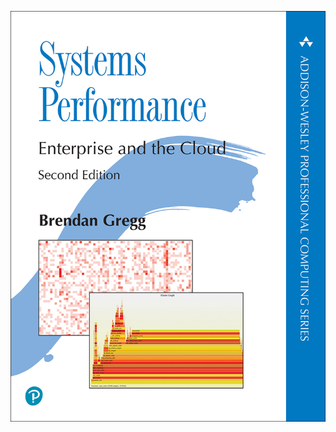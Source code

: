   

![Image](/Systems%20Performance%20Enterprise%20and%20the%20Cloud%20(Brendan%20Gregg)%20(Z-Library)/images/9780136821656.jpg)